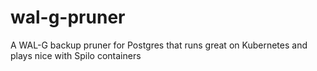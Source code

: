# wal-g-pruner
A WAL-G backup pruner for Postgres that runs great on Kubernetes and plays nice with Spilo containers
